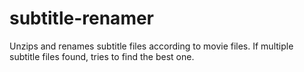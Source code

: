 # subtitle-renamer
Unzips and renames subtitle files according to movie files. If multiple subtitle files found, tries to find the best one.

